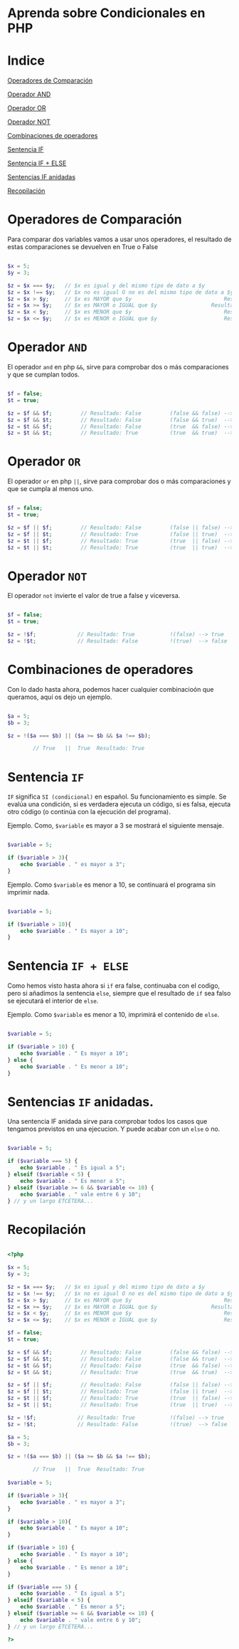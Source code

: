 # Aprenda sobre Condicionales en PHP

# Indice

[Operadores de Comparación](https://github.com/acruma/learn/blob/master/spanish/basic2/conditional/php.md#operadores-de-comparaci%C3%B3n)

[Operador AND](https://github.com/acruma/learn/blob/master/spanish/basic2/conditional/php.md#operador-and)

[Operador OR](https://github.com/acruma/learn/blob/master/spanish/basic2/conditional/php.md#operador-or)

[Operador NOT](https://github.com/acruma/learn/blob/master/spanish/basic2/conditional/php.md#operador-not)

[Combinaciones de operadores](https://github.com/acruma/learn/blob/master/spanish/basic2/conditional/php.md#combinaciones-de-operadores)

[Sentencia IF](https://github.com/acruma/learn/blob/master/spanish/basic2/conditional/php.md#sentencia-if)

[Sentencia IF + ELSE](https://github.com/acruma/learn/blob/master/spanish/basic2/conditional/php.md#sentencia-if--else)

[Sentencias IF anidadas](https://github.com/acruma/learn/blob/master/spanish/basic2/conditional/php.md#sentencias-if-anidadas)

[Recopilación](https://github.com/acruma/learn/blob/master/spanish/basic2/conditional/php.md#recopilaci%C3%B3n)

# Operadores de Comparación

Para comparar dos variables vamos a usar unos operadores, el resultado de estas comparaciones se devuelven en True o False

```php

$x = 5;
$y = 3;

$z = $x === $y;   // $x es igual y del mismo tipo de dato a $y  		Resultado: False
$z = $x !== $y;   // $x no es igual O no es del mismo tipo de dato a $y  	Resultado: True
$z = $x > $y;     // $x es MAYOR que $y			             		Resultado: True
$z = $x >= $y;    // $x es MAYOR o IGUAL que $y				 	Resultado: True
$z = $x < $y;     // $x es MENOR que $y		                		Resultado: False
$z = $x <= $y;    // $x es MENOR o IGUAL que $y				    	Resultado: False

```

# Operador `AND`

El operador `and` en php `&&`, sirve para comprobar dos o más comparaciones y que se cumplan todos.

```php

$f = false;
$t = true;

$z = $f && $f;         // Resultado: False         (false && false) --> false
$z = $f && $t;         // Resultado: False         (false && true)  --> false
$z = $t && $f;         // Resultado: False         (true  && false) --> false
$z = $t && $t;         // Resultado: True          (true  && true)  --> true

```

# Operador `OR`

El operador `or` en php `||`, sirve para comprobar dos o más comparaciones y que se cumpla al menos uno.

```php

$f = false;
$t = true;

$z = $f || $f;         // Resultado: False         (false || false) --> false
$z = $f || $t;         // Resultado: True          (false || true)  --> true
$z = $t || $f;         // Resultado: True          (true  || false) --> true
$z = $t || $t;         // Resultado: True          (true  || true)  --> true

```

# Operador `NOT`

El operador `not` invierte el valor de true a false y viceversa.

```php

$f = false;
$t = true;

$z = !$f;             // Resultado: True           !(false) --> true
$z = !$t;             // Resultado: False          !(true)  --> false

```

# Combinaciones de operadores

Con lo dado hasta ahora, podemos hacer cualquier combinacioón que queramos, aquí os dejo un ejemplo.

```php

$a = 5;
$b = 3;

$z = !($a === $b) || ($a >= $b && $a !== $b);             

		// True   ||  True  Resultado: True

```

# Sentencia `IF`

`IF` significa `SI (condicional)` en español. Su funcionamiento es simple. Se evalúa una condición, si es verdadera ejecuta un código, si es falsa, ejecuta otro código (o continúa con la ejecución del programa).

Ejemplo. Como, `$variable` es mayor a 3 se mostrará el siguiente mensaje.

```php

$variable = 5;

if ($variable > 3){
	echo $variable . " es mayor a 3";
}

```

Ejemplo. Como `$variable` es menor a 10, se continuará el programa sin imprimir nada.

```php

$variable = 5;

if ($variable > 10){
	echo $variable . " Es mayor a 10";
}

```

# Sentencia `IF + ELSE`

Como hemos visto hasta ahora si `if` era false, continuaba con el codigo, pero si añadimos la sentencia `else`, siempre que el resultado de `if` sea falso se ejecutará el interior de `else`.

Ejemplo. Como `$variable` es menor a 10, imprimirá el contenido de `else`.

```php

$variable = 5;

if ($variable > 10) {
    echo $variable . " Es mayor a 10";
} else {
    echo $variable . " Es menor a 10";
}

```

# Sentencias `IF` anidadas.

Una sentencia IF anidada sirve para comprobar todos los casos que tengamos previstos en una ejecucion. Y puede acabar con un `else` o no.

```php

$variable = 5;

if ($variable === 5) {
    echo $variable . " Es igual a 5";
} elseif ($variable < 5) {
    echo $variable . " Es menor a 5";
} elseif ($variable >= 6 && $variable <= 10) {
    echo $variable . " vale entre 6 y 10";
} // y un largo ETCÉTERA...

```

# Recopilación

```php

<?php

$x = 5;
$y = 3;

$z = $x === $y;   // $x es igual y del mismo tipo de dato a $y  		Resultado: False
$z = $x !== $y;   // $x no es igual O no es del mismo tipo de dato a $y  	Resultado: True
$z = $x > $y;     // $x es MAYOR que $y			             		Resultado: True
$z = $x >= $y;    // $x es MAYOR o IGUAL que $y				 	Resultado: True
$z = $x < $y;     // $x es MENOR que $y		                		Resultado: False
$z = $x <= $y;    // $x es MENOR o IGUAL que $y				    	Resultado: False

$f = false;
$t = true;

$z = $f && $f;         // Resultado: False         (false && false) --> false
$z = $f && $t;         // Resultado: False         (false && true)  --> false
$z = $t && $f;         // Resultado: False         (true  && false) --> false
$z = $t && $t;         // Resultado: True          (true  && true)  --> true

$z = $f || $f;         // Resultado: False         (false || false) --> false
$z = $f || $t;         // Resultado: True          (false || true)  --> true
$z = $t || $f;         // Resultado: True          (true  || false) --> true
$z = $t || $t;         // Resultado: True          (true  || true)  --> true

$z = !$f;             // Resultado: True           !(false) --> true
$z = !$t;             // Resultado: False          !(true)  --> false

$a = 5;
$b = 3;

$z = !($a === $b) || ($a >= $b && $a !== $b);             

		// True   ||  True  Resultado: True
		
$variable = 5;

if ($variable > 3){
	echo $variable . " es mayor a 3";
}

if ($variable > 10){
	echo $variable . " Es mayor a 10";
}

if ($variable > 10) {
    echo $variable . " Es mayor a 10";
} else {
    echo $variable . " Es menor a 10";
}

if ($variable === 5) {
    echo $variable . " Es igual a 5";
} elseif ($variable < 5) {
    echo $variable . " Es menor a 5";
} elseif ($variable >= 6 && $variable <= 10) {
    echo $variable . " vale entre 6 y 10";
} // y un largo ETCÉTERA...

?>

```
